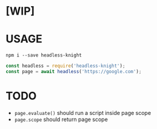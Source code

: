 # [WIP]

# USAGE

`npm i --save headless-knight`

```javascript
const headless = require('headless-knight');
const page = await headless('https://google.com');
```

# TODO
- `page.evaluate()` should run a script inside page scope
- `page.scope` should return page scope

